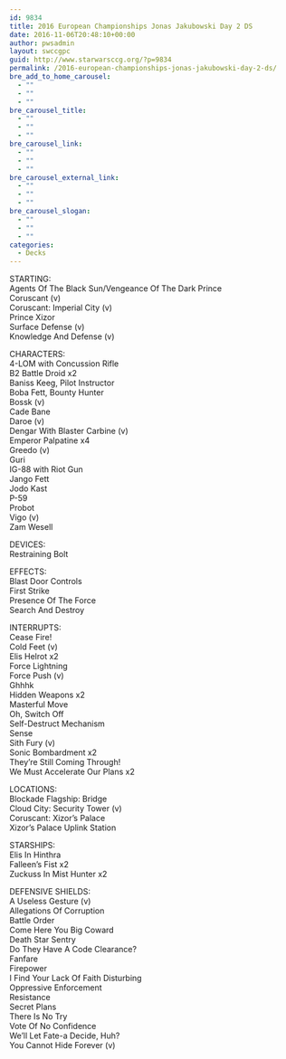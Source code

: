 ```yaml
---
id: 9834
title: 2016 European Championships Jonas Jakubowski Day 2 DS
date: 2016-11-06T20:48:10+00:00
author: pwsadmin
layout: swccgpc
guid: http://www.starwarsccg.org/?p=9834
permalink: /2016-european-championships-jonas-jakubowski-day-2-ds/
bre_add_to_home_carousel:
  - ""
  - ""
  - ""
bre_carousel_title:
  - ""
  - ""
  - ""
bre_carousel_link:
  - ""
  - ""
  - ""
bre_carousel_external_link:
  - ""
  - ""
  - ""
bre_carousel_slogan:
  - ""
  - ""
  - ""
categories:
  - Decks
---
```

STARTING:  
Agents Of The Black Sun/Vengeance Of The Dark Prince  
Coruscant (v)  
Coruscant: Imperial City (v)  
Prince Xizor  
Surface Defense (v)  
Knowledge And Defense (v)

CHARACTERS:  
4-LOM with Concussion Rifle  
B2 Battle Droid x2  
Baniss Keeg, Pilot Instructor  
Boba Fett, Bounty Hunter  
Bossk (v)  
Cade Bane  
Daroe (v)  
Dengar With Blaster Carbine (v)  
Emperor Palpatine x4  
Greedo (v)  
Guri  
IG-88 with Riot Gun  
Jango Fett  
Jodo Kast  
P-59  
Probot  
Vigo (v)  
Zam Wesell

DEVICES:  
Restraining Bolt

EFFECTS:  
Blast Door Controls  
First Strike  
Presence Of The Force  
Search And Destroy

INTERRUPTS:  
Cease Fire!  
Cold Feet (v)  
Elis Helrot x2  
Force Lightning  
Force Push (v)  
Ghhhk  
Hidden Weapons x2  
Masterful Move  
Oh, Switch Off  
Self-Destruct Mechanism  
Sense  
Sith Fury (v)  
Sonic Bombardment x2  
They&#8217;re Still Coming Through!  
We Must Accelerate Our Plans x2

LOCATIONS:  
Blockade Flagship: Bridge  
Cloud City: Security Tower (v)  
Coruscant: Xizor&#8217;s Palace  
Xizor&#8217;s Palace Uplink Station

STARSHIPS:  
Elis In Hinthra  
Falleen&#8217;s Fist x2  
Zuckuss In Mist Hunter x2

DEFENSIVE SHIELDS:  
A Useless Gesture (v)  
Allegations Of Corruption  
Battle Order  
Come Here You Big Coward  
Death Star Sentry  
Do They Have A Code Clearance?  
Fanfare  
Firepower  
I Find Your Lack Of Faith Disturbing  
Oppressive Enforcement  
Resistance  
Secret Plans  
There Is No Try  
Vote Of No Confidence  
We&#8217;ll Let Fate-a Decide, Huh?  
You Cannot Hide Forever (v)